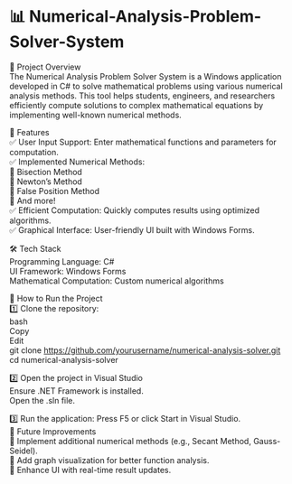 # 📊 Numerical-Analysis-Problem-Solver-System

📖 Project Overview                       
The Numerical Analysis Problem Solver System is a Windows application developed in C# to solve mathematical problems using various numerical analysis methods. This tool helps students, engineers, and researchers efficiently compute solutions to complex mathematical equations by implementing well-known numerical methods.
                        
 🎯 Features                               
    ✅ User Input Support: Enter mathematical functions and parameters for computation.                        
    ✅ Implemented Numerical Methods:                             
       🔹 Bisection Method                               
      🔹 Newton’s Method                                     
  🔹 False Position Method                                 
  🔹 And more!                                                            
✅ Efficient Computation: Quickly computes results using optimized algorithms.                         
✅ Graphical Interface: User-friendly UI built with Windows Forms.                                                                            

🛠️ Tech Stack                                                
Programming Language: C#                                      
UI Framework: Windows Forms                                              
Mathematical Computation: Custom numerical algorithms           
       
🚀 How to Run the Project                             
1️⃣ Clone the repository:                               
bash                 
Copy                     
Edit                                     
git clone https://github.com/yourusername/numerical-analysis-solver.git                 
cd numerical-analysis-solver                     
 
2️⃣ Open the project in Visual Studio                                   
Ensure .NET Framework is installed.                         
Open the .sln file.
                     
3️⃣ Run the application:
Press F5 or click Start in Visual Studio.                           
📌 Future Improvements                                       
  🔹 Implement additional numerical methods (e.g., Secant Method, Gauss-Seidel).              
  🔹 Add graph visualization for better function analysis.                           
  🔹 Enhance UI with real-time result updates.                           
